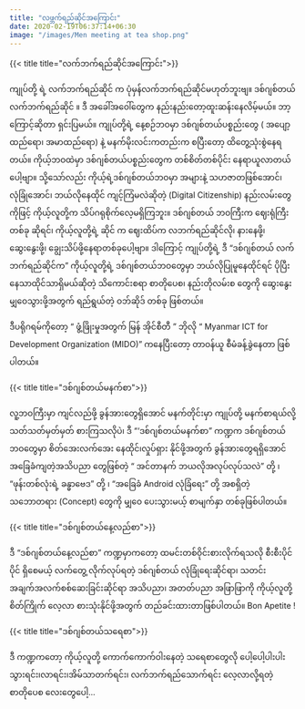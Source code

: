 ```yaml
---
title: "လဖ္ဘက်ရည်ဆိုင်အကြောင်း"
date: 2020-02-19T06:37:14+06:30
image: "/images/Men meeting at tea shop.png"
---
```

{{< title title="လက်ဘက်ရည်ဆိုင်အကြောင်း">}}

ကျုပ်တို့  ရဲ့ လက်ဘက်ရည်ဆိုင် က ပုံမှန်လက်ဘက်ရည်ဆိုင်မဟုတ်ဘူးဗျ။ ဒစ်ဂျစ်တယ်လက်ဘက်ရည်ဆိုင် ။ ဒီ အခေါ်အဝေါ်တွေက နည်းနည်းတော့ထူးဆန်းနေလိမ့်မယ်။ ဘာ့ကြောင့်ဆိုတာ ရှင်းပြမယ်။ ကျုပ်တို့ရဲ့ နေ့စဉ်ဘဝမှာ ဒစ်ဂျစ်တယ်ပစ္စည်းတွေ ( အပျော့ထည်ရော၊ အမာထည်ရော) နဲ့ မနက်မိုးလင်းကတည်းက စပြီးတော့ ထိတွေ့သုံးစွဲနေရတယ်။ ကိုယ့်ဘဝထဲမှာ ဒစ်ဂျစ်တယ်ပစ္စည်းတွေက တစ်စိတ်တစ်ပိုင်း နေရာယူလာတယ်ပေါ့ဗျာ။ သို့သော်လည်း ကိုယ့်ရဲ့ဒစ်ဂျစ်တယ်ဘဝမှာ အများနဲ့ သဟဇာတဖြစ်အောင်၊ လုံခြုံအောင်၊ ဘယ်လိုနေထိုင် ကျင့်ကြံမလဲဆိုတဲ့ (Digital Citizenship) နည်းလမ်းတွေကိုဖြင့် ကိုယ့်လူတို့က သိပ်ဂရုစိုက်လေ့မရှိကြဘူး။ ဒစ်ဂျစ်တယ် ဘဝကြီးက ဈေးရုံကြီးတစ်ခု ဆိုရင်၊ ကိုယ့်လူတို့ရဲ့ ဆိုင် က ဈေးထိပ်က လဘက်ရည်ဆိုင်လို၊ နားနေဖို့၊ ဆွေးနွေးဖို့၊ ချွေးသိပ်ဖို့နေရာတစ်ခုပေါ့ဗျာ။ ဒါကြောင့် ကျုပ်တို့ရဲ့ ဒီ “ဒစ်ဂျစ်တယ် လက်ဘက်ရည်ဆိုင်က” ကိုယ့်လူတို့ရဲ့ ဒစ်ဂျစ်တယ်ဘဝတွေမှာ ဘယ်လိုပြုမူနေထိုင်ရင် ပိုပြီး နေသာထိုင်သာရှိမယ်ဆိုတဲ့ သိကောင်းစရာ စာတိုပေစ၊ နည်းတိုလမ်းစ တွေကို ဆွေးနွေးမျှဝေသွားဖို့အတွက် ရည်ရွယ်တဲ့ ဝဘ်ဆိုဒ် တစ်ခု ဖြစ်တယ်။

ဒီပရိုဂရမ်ကိုတော့ “ ဖွံ့ဖြိုးမှုအတွက် မြန် အိုင်စီတီ ” ဘိုလို “ Myanmar ICT for Development Organization (MIDO)” ကနေပြီးတော့ တာဝန်ယူ စီမံခန့်ခွဲနေတာ ဖြစ်ပါတယ်။

{{< title title="ဒစ်ဂျစ်တယ်မနက်စာ">}}

လူ့ဘဝကြီးမှာ ကျင်လည်ဖို့ ခွန်အားတွေရှိအောင် မနက်တိုင်းမှာ ကျုပ်တို့ မနက်စာရယ်လို့ သတ်သတ်မှတ်မှတ် စားကြသလိုပဲ၊ ဒီ “‘ဒစ်ဂျစ်တယ်မနက်စာ” ကဏ္ဍက ဒစ်ဂျစ်တယ်ဘဝတွေမှာ စိတ်အေးလက်အေး နေထိုင်၊လှုပ်ရှား နိုင်ဖို့အတွက် ခွန်အားတွေရရှိအောင် အခြေခံကျတဲ့အသိပညာ တွေဖြစ်တဲ့ “ အင်တာနက် ဘယလိုအလုပ်လုပ်သလဲ” တို့ ၊  “ဖုန်းတစ်လုံးရဲ့ ခန္ဓာဗေဒ” တို့ ၊ “အခြေခံ Android လုံခြံရေး” တို့ အစရှိတဲ့ သဘောတရား (Concept) တွေကို မျှဝေ ပေးသွားမယ့် စာမျက်နှာ တစ်ခုဖြစ်ပါတယ်။

{{< title title="ဒစ်ဂျစ်တယ်နေ့လည်စာ">}}

ဒီ “ဒစ်ဂျစ်တယ်နေ့လည်စာ” ကဏ္ဍမှာကတော့ ထမင်းတစ်ဝိုင်းစားလိုက်ရသလို စီးစီးပိုင်ပိုင် ရှိစေမယ့် လက်တွေ့ လိုက်လုပ်ရတဲ့ ဒစ်ဂျစ်တယ် လုံခြုံရေးဆိုင်ရာ၊ သတင်းအချက်အလက်စစ်ဆေးခြင်းဆိုင်ရာ အသိပညာ၊ အတတ်ပညာ အဖြာဖြာကို ကိုယ့်လူတို့ စိတ်ကြိုက် လေ့လာ စားသုံးနိုင်ဖို့အတွက် တည်ခင်းထားတာဖြစ်ပါတယ်။ Bon Apetite !

{{< title title="ဒစ်ဂျစ်တယ်သရေစာ">}}

ဒီ ကဏ္ဍကတော့ ကိုယ့်လူတို့ ကောက်ကောက်ဝါးနေတဲ့ သရေစာတွေလို ပေါ့ပေါ့ပါးပါး သွားရင်း၊လာရင်း၊အိမ်သာတက်ရင်း၊ လက်ဘက်ရည်သောက်ရင်း လေ့လာလို့ရတဲ့ စာတိုပေစ လေးတွေပေါ့...

